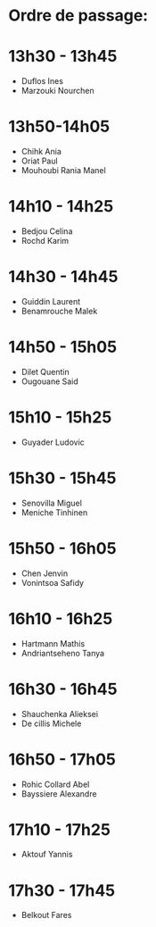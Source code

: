 # Ordre de passage:

# 13h30 - 13h45
- Duflos	Ines
- Marzouki	Nourchen

# 13h50-14h05
- Chihk	Ania
- Oriat	Paul
- Mouhoubi	Rania Manel

# 14h10 - 14h25
- Bedjou	Celina
- Rochd	Karim

# 14h30 - 14h45
- Guiddin	Laurent
- Benamrouche	Malek

# 14h50 - 15h05
- Dilet 	Quentin
- Ougouane	Said

# 15h10 - 15h25
- Guyader	Ludovic

# 15h30 - 15h45
- Senovilla	Miguel
- Meniche	Tinhinen

# 15h50 - 16h05
- Chen	Jenvin
- Vonintsoa	Safidy

# 16h10 - 16h25
- Hartmann	Mathis
- Andriantseheno	Tanya

# 16h30 - 16h45
- Shauchenka	Alieksei
- De cillis	Michele

# 16h50 - 17h05
- Rohic Collard 	Abel
- Bayssiere	Alexandre

# 17h10 - 17h25
- Aktouf	Yannis

# 17h30 - 17h45
- Belkout	Fares

